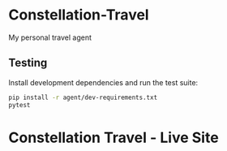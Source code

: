 # Constellation-Travel
My personal travel agent

## Testing

Install development dependencies and run the test suite:

```bash
pip install -r agent/dev-requirements.txt
pytest
```
# Constellation Travel - Live Site
